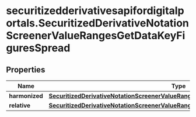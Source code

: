 # securitizedderivativesapifordigitalportals.SecuritizedDerivativeNotationScreenerValueRangesGetDataKeyFiguresSpread

## Properties

Name | Type | Description | Notes
------------ | ------------- | ------------- | -------------
**harmonized** | [**SecuritizedDerivativeNotationScreenerValueRangesGetDataKeyFiguresSpreadHarmonized**](SecuritizedDerivativeNotationScreenerValueRangesGetDataKeyFiguresSpreadHarmonized.md) |  | [optional] 
**relative** | [**SecuritizedDerivativeNotationScreenerValueRangesGetDataKeyFiguresSpreadRelative**](SecuritizedDerivativeNotationScreenerValueRangesGetDataKeyFiguresSpreadRelative.md) |  | [optional] 


